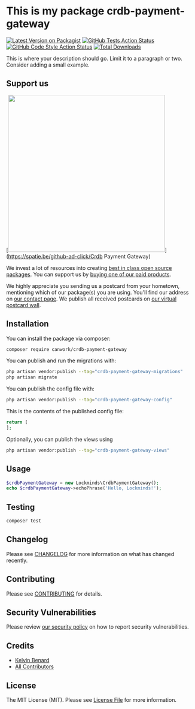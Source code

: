 # This is my package crdb-payment-gateway

[![Latest Version on Packagist](https://img.shields.io/packagist/v/canwork/crdb-payment-gateway.svg?style=flat-square)](https://packagist.org/packages/canwork/crdb-payment-gateway)
[![GitHub Tests Action Status](https://img.shields.io/github/actions/workflow/status/canwork/crdb-payment-gateway/run-tests.yml?branch=main&label=tests&style=flat-square)](https://github.com/canwork/crdb-payment-gateway/actions?query=workflow%3Arun-tests+branch%3Amain)
[![GitHub Code Style Action Status](https://img.shields.io/github/actions/workflow/status/canwork/crdb-payment-gateway/fix-php-code-style-issues.yml?branch=main&label=code%20style&style=flat-square)](https://github.com/canwork/crdb-payment-gateway/actions?query=workflow%3A"Fix+PHP+code+style+issues"+branch%3Amain)
[![Total Downloads](https://img.shields.io/packagist/dt/canwork/crdb-payment-gateway.svg?style=flat-square)](https://packagist.org/packages/canwork/crdb-payment-gateway)

This is where your description should go. Limit it to a paragraph or two. Consider adding a small example.

## Support us

[<img src="https://github-ads.s3.eu-central-1.amazonaws.com/Crdb Payment Gateway.jpg?t=1" width="419px" />](https://spatie.be/github-ad-click/Crdb Payment Gateway)

We invest a lot of resources into creating [best in class open source packages](https://spatie.be/open-source). You can support us by [buying one of our paid products](https://spatie.be/open-source/support-us).

We highly appreciate you sending us a postcard from your hometown, mentioning which of our package(s) you are using. You'll find our address on [our contact page](https://spatie.be/about-us). We publish all received postcards on [our virtual postcard wall](https://spatie.be/open-source/postcards).

## Installation

You can install the package via composer:

```bash
composer require canwork/crdb-payment-gateway
```

You can publish and run the migrations with:

```bash
php artisan vendor:publish --tag="crdb-payment-gateway-migrations"
php artisan migrate
```

You can publish the config file with:

```bash
php artisan vendor:publish --tag="crdb-payment-gateway-config"
```

This is the contents of the published config file:

```php
return [
];
```

Optionally, you can publish the views using

```bash
php artisan vendor:publish --tag="crdb-payment-gateway-views"
```

## Usage

```php
$crdbPaymentGateway = new Lockminds\CrdbPaymentGateway();
echo $crdbPaymentGateway->echoPhrase('Hello, Lockminds!');
```

## Testing

```bash
composer test
```

## Changelog

Please see [CHANGELOG](CHANGELOG.md) for more information on what has changed recently.

## Contributing

Please see [CONTRIBUTING](CONTRIBUTING.md) for details.

## Security Vulnerabilities

Please review [our security policy](../../security/policy) on how to report security vulnerabilities.

## Credits

- [Kelvin Benard](https://github.com/chingoma)
- [All Contributors](../../contributors)

## License

The MIT License (MIT). Please see [License File](LICENSE.md) for more information.
